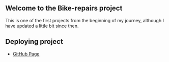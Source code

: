 ## Welcome to the Bike-repairs project 
This is one of the first projects from the beginning of my journey, although I have updated a little bit since then.

## Deploying project

- [GitHub Page](https://a1excpunk.github.io/bike-repairs/)
